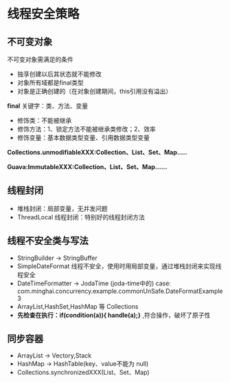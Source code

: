 # 线程安全策略

## 不可变对象
不可变对象需满足的条件
+ 独享创建以后其状态就不能修改
+ 对象所有域都是final类型
+ 对象是正确创建的（在对象创建期间，this引用没有溢出）

**final** 关键字：类、方法、变量
+ 修饰类：不能被继承
+ 修饰方法：1、锁定方法不能被继承类修改；2、效率 
+ 修饰变量：基本数据类型变量、引用数据类型变量

**Collections.unmodifiableXXX:Collection、List、Set、Map.....**


**Guava:ImmutableXXX:Collection、List、Set、Map......**

## 线程封闭
+ 堆栈封闭：局部变量，无并发问题
+ ThreadLocal 线程封闭：特别好的线程封闭方法


## 线程不安全类与写法
+ StringBuilder -> StringBuffer
+ SimpleDateFormat 线程不安全，使用时用局部变量，通过堆栈封闭来实现线程安全
+ DateTimeFormatter -> JodaTime (joda-time中的)  case: com.minghai.concurrency.example.commonUnSafe.DateFormatExample3
+ ArrayList,HashSet,HashMap 等 Collections
+ **先检查在执行：if(condition(a)){ handle(a);}** ,符合操作，破坏了原子性

## 同步容器
+ ArrayList -> Vectory,Stack
+ HashMap -> HashTable(key、value不能为 null)
+ Collections.synchronizedXXX(List、Set、Map)